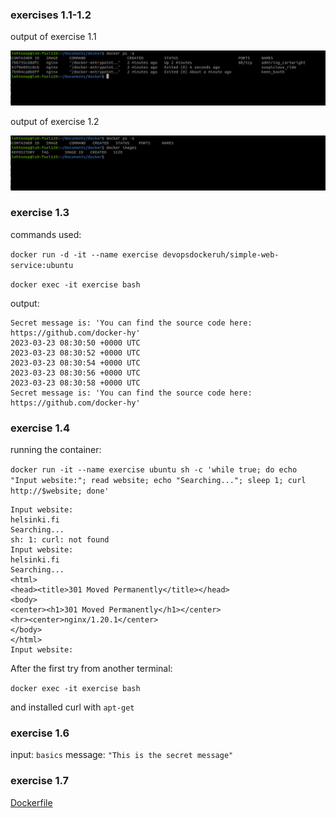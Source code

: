 ### exercises 1.1-1.2

output of exercise 1.1

![alt text](exercise1_1.jpg "output of exercise 1.1")

output of exercise 1.2


![alt text](exercise1_2.jpg "output of exercise 1.2")

### exercise 1.3

commands used:

`docker run -d -it --name exercise devopsdockeruh/simple-web-service:ubuntu`

`docker exec -it exercise bash`

output:

```
Secret message is: 'You can find the source code here: https://github.com/docker-hy'
2023-03-23 08:30:50 +0000 UTC
2023-03-23 08:30:52 +0000 UTC
2023-03-23 08:30:54 +0000 UTC
2023-03-23 08:30:56 +0000 UTC
2023-03-23 08:30:58 +0000 UTC
Secret message is: 'You can find the source code here: https://github.com/docker-hy'
```

### exercise 1.4

running the container:

`docker run -it --name exercise ubuntu sh -c 'while true; do echo "Input website:"; read website; echo "Searching..."; sleep 1; curl http://$website; done'`


```
Input website:
helsinki.fi
Searching...
sh: 1: curl: not found
Input website:
helsinki.fi
Searching...
<html>
<head><title>301 Moved Permanently</title></head>
<body>
<center><h1>301 Moved Permanently</h1></center>
<hr><center>nginx/1.20.1</center>
</body>
</html>
Input website:
```

After the first try from another terminal:

`docker exec -it exercise bash`

and installed curl with `apt-get`

### exercise 1.6

input: `basics`
message: `"This is the secret message"`

### exercise 1.7

[Dockerfile](./Dockerfile)
